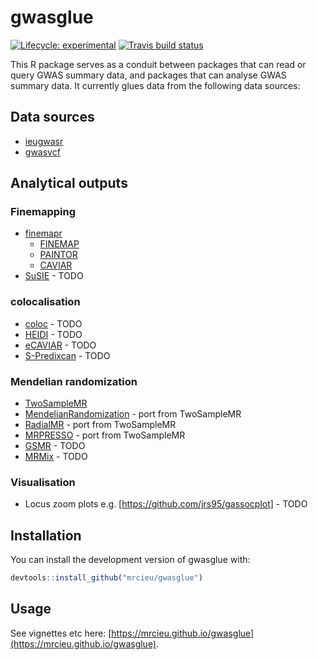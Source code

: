 # gwasglue

<!-- badges: start -->
[![Lifecycle: experimental](https://img.shields.io/badge/lifecycle-experimental-orange.svg)](https://www.tidyverse.org/lifecycle/#experimental)
[![Travis build status](https://travis-ci.org/MRCIEU/gwasglue.svg?branch=master)](https://travis-ci.org/MRCIEU/gwasglue)
<!-- badges: end -->


This R package serves as a conduit between packages that can read or query GWAS summary data, and packages that can analyse GWAS summary data. It currently glues data from the following data sources:

## Data sources

- [ieugwasr](https://github.com/mrcieu/ieugwasr)
- [gwasvcf](https://github.com/mrcieu/gwasvcf)

## Analytical outputs

### Finemapping
- [finemapr](https://github.com/variani/finemapr) 
    - [FINEMAP](http://www.christianbenner.com/)
    - [PAINTOR](https://github.com/gkichaev/PAINTOR_V3.0)
    - [CAVIAR](https://github.com/fhormoz/caviar)
- [SuSIE](https://stephenslab.github.io/susie-paper/index.html) - TODO

### colocalisation
- [coloc](https://cloud.r-project.org/web/packages/coloc/index.html) - TODO
- [HEIDI](http://cnsgenomics.com/software/gsmr/) - TODO
- [eCAVIAR](https://github.com/fhormoz/caviar) - TODO
- [S-Predixcan](https://github.com/hakyimlab/MetaXcan) - TODO

### Mendelian randomization
- [TwoSampleMR](https://github.com/mrcieu/TwoSampleMR)
- [MendelianRandomization](https://cran.r-project.org/web/packages/MendelianRandomization/index.html) - port from TwoSampleMR
- [RadialMR](https://github.com/WSpiller/RadialMR) - port from TwoSampleMR
- [MRPRESSO](https://github.com/rondolab/MR-PRESSO) - port from TwoSampleMR
- [GSMR](http://cnsgenomics.com/software/gsmr/) - TODO
- [MRMix](https://github.com/gqi/MRMix) - TODO

### Visualisation
- Locus zoom plots e.g. [https://github.com/jrs95/gassocplot] - TODO


## Installation

You can install the development version of gwasglue with:

``` r
devtools::install_github("mrcieu/gwasglue")
```


## Usage

See vignettes etc here: [https://mrcieu.github.io/gwasglue](https://mrcieu.github.io/gwasglue).
